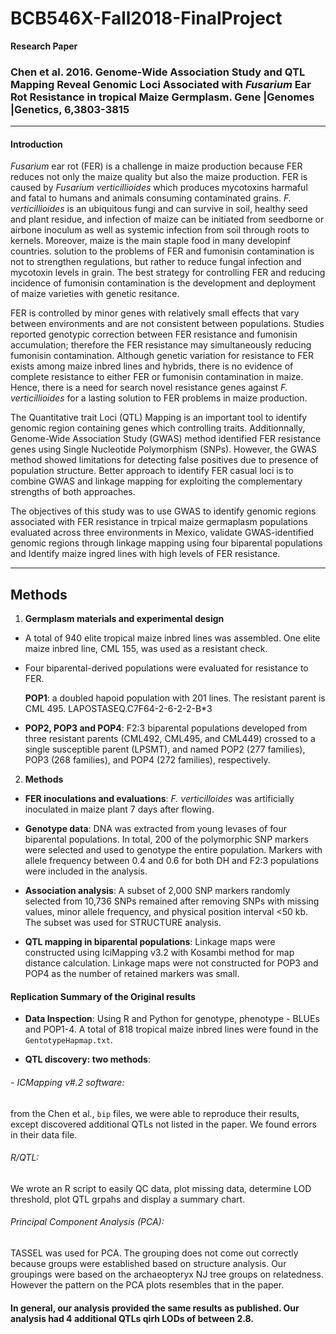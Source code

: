 # BCB546X-Fall2018-FinalProject #

**Research Paper**

### **Chen et al. 2016. Genome-Wide Association Study and QTL Mapping Reveal Genomic Loci Associated with *Fusarium* Ear Rot Resistance in tropical Maize Germplasm. Gene |Genomes |Genetics, 6,3803-3815**
---

#### **Introduction** ####

*Fusarium* ear rot (FER) is a challenge in maize production because FER reduces not only the maize quality but also the maize production. FER is caused by *Fusarium verticillioides* which produces mycotoxins harmaful and fatal to humans and animals consuming contaminated grains. *F. verticillioides* is an ubiquitous fungi and can survive in soil, healthy seed and plant residue, and infection of maize can be initiated from seedborne or airbone inoculum as well as systemic infection from soil through roots to kernels. Moreover, maize is the main staple food in many developinf countries. solution to the problems of FER and fumonisin contamination is not to strengthen regulations, but rather to reduce fungal infection and mycotoxin levels in grain. The best strategy for controlling FER and reducing incidence of fumonisin contamination is the development and deployment of maize varieties with genetic resitance. 

FER is controlled by minor genes with relatively small effects that vary between environments and are not consistent between populations. Studies reported genotypic correction between FER resistance and fumonisin accumulation; therefore the FER resistance may simultaneously reducing fumonisin contamination. Although genetic variation for resistance to FER exists among maize inbred lines and hybrids, there is no evidence of complete resistance to either FER or fumonisin contamination in maize. Hence, there is a need for search novel resistance genes against *F. verticillioides* for a lasting solution to FER problems in maize production. 

The Quantitative trait Loci (QTL) Mapping is an important tool to identify genomic region containing genes which controlling traits. Additionnally, Genome-Wide Association Study (GWAS) method identified FER resistance genes using Single Nucleotide Polymorphism (SNPs). However, the GWAS method showed limitations for detecting false positives due to presence of population structure. Better approach to identify FER casual loci is to combine GWAS and linkage mapping for exploiting the complementary strengths of both approaches.  

The objectives of this study was to use GWAS to identify genomic regions associated with FER resistance in trpical maize germaplasm populations evaluated across three environments in Mexico, validate GWAS-identified genomic regions through linkage mapping using four biparental populations and Identify maize ingred lines with high levels of FER resistance. 


---

## **Methods**

1. **Germplasm materials and experimental design**
- A total of 940 elite tropical maize inbred lines was assembled. One elite maize inbred line, CML 155, was used as a resistant check. 
- Four biparental-derived populations were evaluated for resistance to FER.

    **POP1**: a doubled hapoid population with 201 lines. The resistant parent is CML 495. LAPOSTASEQ.C7F64-2-6-2-2-B*3

*  **POP2, POP3 and POP4**: F2:3 biparental populations developed from three resistant parents (CML492, CML495, and CML449) crossed to a single susceptible parent (LPSMT), and named POP2 (277 families), POP3 (268 families), and POP4 (272 families), respectively.

2. **Methods**

- **FER inoculations and evaluations**:  *F. verticilloides* was artificially inoculated in maize plant 7 days after flowing. 

- **Genotype data**: DNA was extracted from young levases of four biparental populations. In total, 200 of the polymorphic SNP markers were selected and used to genotype the entire population. Markers with allele frequency between 0.4 and 0.6 for both DH and F2:3 populations were included in the analysis. 

- **Association analysis**: A subset of 2,000 SNP markers randomly selected from 10,736 SNPs remained after removing SNPs with missing values, minor allele frequency, and physical position interval <50 kb. The subset was used for STRUCTURE analysis. 

- **QTL mapping in biparental populations**: Linkage maps were constructed using IciMapping v3.2 with Kosambi method for map distance calculation. Linkage maps were not constructed for POP3 and POP4 as the number of retained markers was small. 

#### **Replication Summary of the Original results**

- **Data Inspection**: Using R and Python for genotype, phenotype - BLUEs and POP1-4. A total of 818 tropical maize inbred lines were found in the `GentotypeHapmap.txt`. 

- **QTL discovery: two methods**: 

###### - ICMapping v#.2 software: 
from the Chen et al., `bip` files, we were able to reproduce their results, except discovered additional QTLs not listed in the paper. We found errors in their data file. 

###### R/QTL: 
We wrote an R script to easily QC data, plot missing data, determine LOD threshold, plot QTL grpahs and display a summary chart. 

###### Principal Component Analysis (PCA): 
TASSEL was used for PCA. The grouping does not come out correctly because groups  were established based on structure analysis. Our groupings were based on the archaeopteryx NJ tree groups on relatedness. However the pattern on the PCA plots resembles that in the paper.


#### In general, our analysis provided the same results as published. Our analysis had 4 additional QTLs qirh LODs of between 2.8. 













